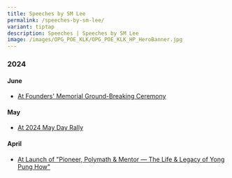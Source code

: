 ```yaml
---
title: Speeches by SM Lee
permalink: /speeches-by-sm-lee/
variant: tiptap
description: Speeches | Speeches by SM Lee
image: /images/OPG_POE_KLK/OPG_POE_KLK_HP_HeroBanner.jpg
---
```

<h3>2024</h3>
<h4>June</h4>
<ul data-tight="true" class="tight">
<li>
<p><a href="https://youtu.be/dnKYfbJEDm0" rel="noopener noreferrer nofollow" target="_blank">At Founders' Memorial Ground-Breaking Ceremony</a>
</p>
</li>
</ul>
<h4>May</h4>
<ul data-tight="true" class="tight">
<li>
<p><a href="https://youtu.be/-7UZSW2wv-U" rel="noopener noreferrer nofollow" target="_blank">At 2024 May Day Rally</a>
</p>
</li>
</ul>
<h4>April</h4>
<ul data-tight="true" class="tight">
<li>
<p><a href="https://youtu.be/JPQY9JaQ3fc" rel="noopener noreferrer nofollow" target="_blank">At Launch of "Pioneer, Polymath &amp; Mentor — The Life &amp; Legacy of Yong Pung How"</a>
</p>
</li>
</ul>
<p></p>